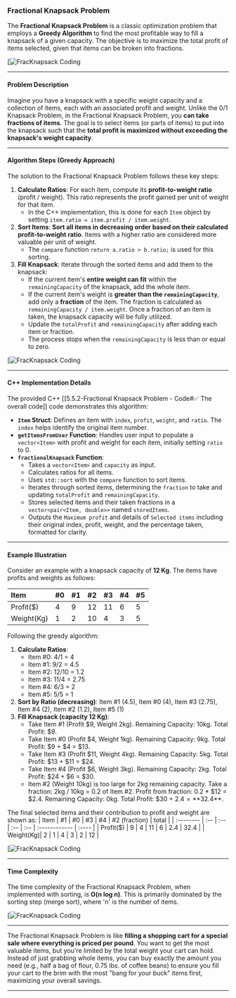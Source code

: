 ### Fractional Knapsack Problem

The **Fractional Knapsack Problem** is a classic optimization problem that employs a **Greedy Algorithm** to find the most profitable way to fill a knapsack of a given capacity. The objective is to maximize the total profit of items selected, given that items can be broken into fractions.

[![FracKnapsack Coding](G:\DSA\Slides\FracKnapsack\S2.PNG)

---
#### Problem Description

Imagine you have a knapsack with a specific weight capacity and a collection of items, each with an associated profit and weight. Unlike the 0/1 Knapsack Problem, in the Fractional Knapsack Problem, you **can take fractions of items**. The goal is to select items (or parts of items) to put into the knapsack such that the **total profit is maximized without exceeding the knapsack's weight capacity**.

---
#### Algorithm Steps (Greedy Approach)

The solution to the Fractional Knapsack Problem follows these key steps:

1.  **Calculate Ratios**: For each item, compute its **profit-to-weight ratio** (profit / weight). This ratio represents the profit gained per unit of weight for that item.
    *   In the C++ implementation, this is done for each `Item` object by setting `item.ratio = item.profit / item.weight`.
2.  **Sort Items**: **Sort all items in decreasing order based on their calculated profit-to-weight ratio**. Items with a higher ratio are considered more valuable per unit of weight.
    *   The `compare` function `return a.ratio > b.ratio;` is used for this sorting.
3.  **Fill Knapsack**: Iterate through the sorted items and add them to the knapsack:
    *   If the current item's **entire weight can fit** within the `remainingCapacity` of the knapsack, add the whole item.
    *   If the current item's weight is **greater than the `remainingCapacity`**, add only a **fraction** of the item. The fraction is calculated as `remainingCapacity / item.weight`. Once a fraction of an item is taken, the knapsack capacity will be fully utilized.
    *   Update the `totalProfit` and `remainingCapacity` after adding each item or fraction.
    *   The process stops when the `remainingCapacity` is less than or equal to zero.

[![FracKnapsack Coding](G:\DSA\Slides\FracKnapsack\S3.PNG)

---
#### C++ Implementation Details

The provided C++ [[5.5.2-Fractional Knapsack Problem - Code#✅ The overall code]] code demonstrates this algorithm:

*   **`Item` Struct**: Defines an item with `index`, `profit`, `weight`, and `ratio`. The `index` helps identify the original item number.
*   **`getItemsFromUser` Function**: Handles user input to populate a `vector<Item>` with profit and weight for each item, initially setting `ratio` to 0.
*   **`fractionalKnapsack` Function**:
    *   Takes a `vector<Item>` and `capacity` as input.
    *   Calculates ratios for all items.
    *   Uses `std::sort` with the `compare` function to sort items.
    *   Iterates through sorted items, determining the `fraction` to take and updating `totalProfit` and `remainingCapacity`.
    *   Stores selected items and their taken fractions in a `vector<pair<Item, double>>` named `storedItems`.
    *   Outputs the `Maximum profit` and details of `Selected items` including their original index, profit, weight, and the percentage taken, formatted for clarity.

---
#### Example Illustration

Consider an example with a knapsack capacity of **12 Kg**. The items have profits and weights as follows:

| Item    | #0 | #1 | #2 | #3 | #4 | #5 |
| :------ | :-- | :-- | :-- | :-- | :-- | :-- |
| Profit($) | 4  | 9  | 12 | 11 | 6  | 5  |
| Weight(Kg)| 1  | 2  | 10 | 4  | 3  | 5  |

Following the greedy algorithm:
1.  **Calculate Ratios**:
    *   Item #0: 4/1 = 4
    *   Item #1: 9/2 = 4.5
    *   Item #2: 12/10 = 1.2
    *   Item #3: 11/4 = 2.75
    *   Item #4: 6/3 = 2
    *   Item #5: 5/5 = 1
2.  **Sort by Ratio (decreasing)**: Item #1 (4.5), Item #0 (4), Item #3 (2.75), Item #4 (2), Item #2 (1.2), Item #5 (1)
3.  **Fill Knapsack (capacity 12 Kg)**:
    *   Take Item #1 (Profit $9, Weight 2kg). Remaining Capacity: 10kg. Total Profit: $9.
    *   Take Item #0 (Profit $4, Weight 1kg). Remaining Capacity: 9kg. Total Profit: $9 + $4 = $13.
    *   Take Item #3 (Profit $11, Weight 4kg). Remaining Capacity: 5kg. Total Profit: $13 + $11 = $24.
    *   Take Item #4 (Profit $6, Weight 3kg). Remaining Capacity: 2kg. Total Profit: $24 + $6 = $30.
    *   Item #2 (Weight 10kg) is too large for 2kg remaining capacity. Take a fraction: 2kg / 10kg = 0.2 of Item #2. Profit from fraction: 0.2 * $12 = $2.4. Remaining Capacity: 0kg. Total Profit: $30 + $2.4 = **$32.4**.

The final selected items and their contribution to profit and weight are shown as:
| Item      | #1 | #0 | #3 | #4 | #2 (fraction) | total |
| :-------- | :-- | :-- | :-- | :-- | :------------ | :---- |
| Profit($) | 9  | 4  | 11 | 6  | 2.4           | 32.4  |
| Weight(Kg)| 2  | 1  | 4  | 3  | 2             | 12    |

[![FracKnapsack Coding](G:\DSA\Slides\FracKnapsack\S4.PNG)

---
#### Time Complexity

The time complexity of the Fractional Knapsack Problem, when implemented with sorting, is **O(n log n)**. This is primarily dominated by the sorting step (merge sort), where 'n' is the number of items.

[![FracKnapsack Coding](G:\DSA\Slides\FracKnapsack\S5.PNG)

---
The Fractional Knapsack Problem is like **filling a shopping cart for a special sale where everything is priced per pound**. You want to get the most valuable items, but you're limited by the total weight your cart can hold. Instead of just grabbing whole items, you can buy exactly the amount you need (e.g., half a bag of flour, 0.75 lbs. of coffee beans) to ensure you fill your cart to the brim with the most "bang for your buck" items first, maximizing your overall savings.

---
